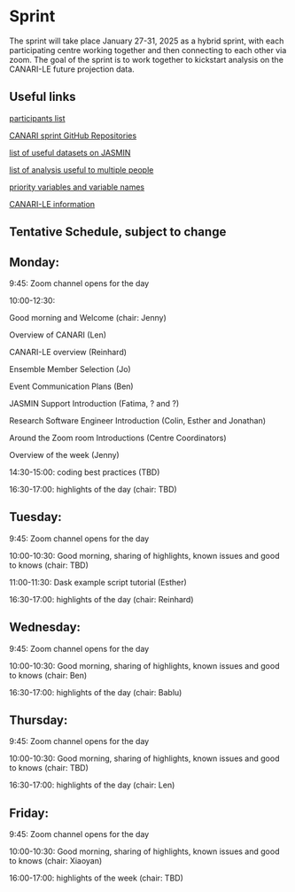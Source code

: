 # Sprint

The sprint will take place January 27-31, 2025 as a hybrid sprint, with each participating centre working together and then connecting to each other via zoom.  The goal of the sprint is to work together to kickstart analysis on the CANARI-LE future projection data.

## Useful links

[participants list](https://docs.google.com/spreadsheets/d/1_7pbhmaz5qXzKH4mwG5r1b7NrKhNDDKP-B-z_ldl_Z8/edit?gid=0#gid=0)

[CANARI sprint GitHub Repositories](https://github.com/CANARI-sprint)

[list of useful datasets on JASMIN](https://docs.google.com/spreadsheets/d/10T_VkuiszrUwWMmDl8TxcSI5vdEQnf1Z/edit?pli=1#gid=1315481671)

[list of analysis useful to multiple people](https://docs.google.com/spreadsheets/d/1SDBcFaH3mWBIVluxx_irPIfmaR9x42rA/edit#gid=1072719862)
 
[priority variables and variable names](https://ncas-cms.github.io/canari/metadata/20240229-canari-le-priority-variables.xlsx)

[CANARI-LE information](https://ncas-cms.github.io/canari/)

## Tentative Schedule, subject to change

## Monday:

9:45: Zoom channel opens for the day

10:00-12:30: 

Good morning and Welcome (chair: Jenny)

Overview of CANARI (Len)

CANARI-LE overview (Reinhard)

Ensemble Member Selection (Jo)

Event Communication Plans (Ben)

JASMIN Support Introduction (Fatima, ? and ?)

Research Software Engineer Introduction (Colin, Esther and Jonathan)

Around the Zoom room Introductions (Centre Coordinators)

Overview of the week (Jenny)

14:30-15:00:  coding best practices (TBD)

16:30-17:00:  highlights of the day (chair: TBD)


## Tuesday:

9:45: Zoom channel opens for the day

10:00-10:30:  Good morning, sharing of highlights, known issues and good to knows (chair: TBD)

11:00-11:30:  Dask example script tutorial (Esther) 

16:30-17:00:  highlights of the day (chair: Reinhard)


## Wednesday:

9:45: Zoom channel opens for the day

10:00-10:30:  Good morning, sharing of highlights, known issues and good to knows (chair: Ben) 

16:30-17:00:  highlights of the day (chair: Bablu)


## Thursday:

9:45: Zoom channel opens for the day

10:00-10:30:  Good morning, sharing of highlights, known issues and good to knows (chair: TBD) 

16:30-17:00:  highlights of the day (chair: Len)


## Friday:

9:45: Zoom channel opens for the day

10:00-10:30:  Good morning, sharing of highlights, known issues and good to knows (chair: Xiaoyan)

16:00-17:00:  highlights of the week (chair: TBD)

